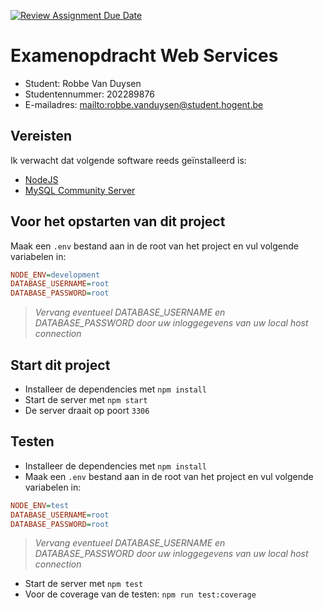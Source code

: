 [![Review Assignment Due Date](https://classroom.github.com/assets/deadline-readme-button-24ddc0f5d75046c5622901739e7c5dd533143b0c8e959d652212380cedb1ea36.svg)](https://classroom.github.com/a/snPWRHYg)
# Examenopdracht Web Services

- Student: Robbe Van Duysen
- Studentennummer: 202289876
- E-mailadres: <mailto:robbe.vanduysen@student.hogent.be>

## Vereisten

Ik verwacht dat volgende software reeds geïnstalleerd is:

- [NodeJS](https://nodejs.org)
- [MySQL Community Server](https://dev.mysql.com/downloads/mysql/)


## Voor het opstarten van dit project

Maak een `.env` bestand aan in de root van het project en vul volgende variabelen in:

```ini
NODE_ENV=development
DATABASE_USERNAME=root
DATABASE_PASSWORD=root
```
> *Vervang eventueel DATABASE_USERNAME en DATABASE_PASSWORD door uw inloggegevens van uw local host connection*
## Start dit project

- Installeer de dependencies met `npm install`
- Start de server met `npm start`
- De server draait op poort `3306`


## Testen

- Installeer de dependencies met `npm install`
- Maak een `.env` bestand aan in de root van het project en vul volgende variabelen in:

```ini
NODE_ENV=test
DATABASE_USERNAME=root
DATABASE_PASSWORD=root
```
> *Vervang eventueel DATABASE_USERNAME en DATABASE_PASSWORD door uw inloggegevens van uw local host connection*
- Start de server met `npm test`
- Voor de coverage van de testen: `npm run test:coverage`
